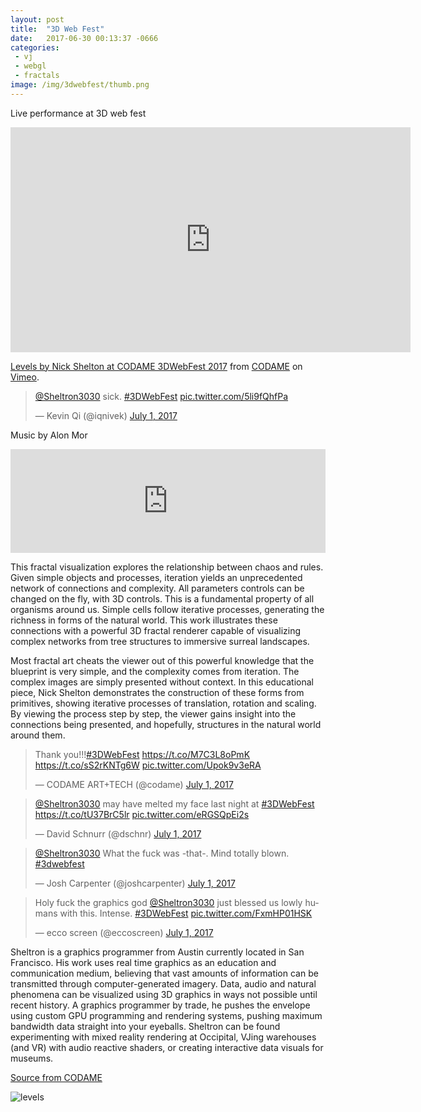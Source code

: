 ```yaml
---
layout: post
title:  "3D Web Fest"
date:   2017-06-30 00:13:37 -0666
categories: 
 - vj
 - webgl
 - fractals
image: /img/3dwebfest/thumb.png
---
```


Live performance at 3D web fest
<!--more-->

<iframe src="https://player.vimeo.com/video/231340837" width="640" height="360" frameborder="0" webkitallowfullscreen mozallowfullscreen allowfullscreen></iframe>
<p><a href="https://vimeo.com/231340837">Levels by Nick Shelton at CODAME 3DWebFest 2017</a> from <a href="https://vimeo.com/codame">CODAME</a> on <a href="https://vimeo.com">Vimeo</a>.</p>

<blockquote class="twitter-tweet" data-lang="en" data-theme="dark"><p lang="en" dir="ltr"><a href="https://twitter.com/Sheltron3030">@Sheltron3030</a> sick. <a href="https://twitter.com/hashtag/3DWebFest?src=hash">#3DWebFest</a> <a href="https://t.co/5li9fQhfPa">pic.twitter.com/5li9fQhfPa</a></p>&mdash; Kevin Qi (@iqnivek) <a href="https://twitter.com/iqnivek/status/881048574485606401">July 1, 2017</a></blockquote>
<script async src="//platform.twitter.com/widgets.js" charset="utf-8"></script>


Music by Alon Mor
<iframe width="100%" height="166" scrolling="no" frameborder="no" src="https://w.soundcloud.com/player/?url=https%3A//api.soundcloud.com/tracks/307715786&amp;color=ff5500&amp;auto_play=false&amp;hide_related=false&amp;show_comments=true&amp;show_user=true&amp;show_reposts=false"></iframe>


This fractal visualization explores the relationship between chaos and rules. Given simple objects and processes, iteration yields an unprecedented network of connections and complexity. All parameters controls can be changed on the fly, with 3D controls.
This is a fundamental property of all organisms around us. Simple cells follow iterative processes, generating the richness in forms of the natural world. This work illustrates these connections with a powerful 3D fractal renderer capable of visualizing complex networks from tree structures to immersive surreal landscapes.


Most fractal art cheats the viewer out of this powerful knowledge that the blueprint is very simple, and the complexity comes from iteration. The complex images are simply presented without context. In this educational piece, Nick Shelton demonstrates the construction of these forms from primitives, showing iterative processes of translation, rotation and scaling. By viewing the process step by step, the viewer gains insight into the connections being presented, and hopefully, structures in the natural world around them.



<blockquote class="twitter-tweet" data-lang="en" data-theme="dark"><p lang="en" dir="ltr">Thank you!!!<a href="https://twitter.com/hashtag/3DWebFest?src=hash">#3DWebFest</a> <a href="https://t.co/M7C3L8oPmK">https://t.co/M7C3L8oPmK</a> <a href="https://t.co/sS2rKNTg6W">https://t.co/sS2rKNTg6W</a> <a href="https://t.co/Upok9v3eRA">pic.twitter.com/Upok9v3eRA</a></p>&mdash; CODAME ART+TECH (@codame) <a href="https://twitter.com/codame/status/881213434897018880">July 1, 2017</a></blockquote>
<script async src="//platform.twitter.com/widgets.js" charset="utf-8"></script>

<blockquote class="twitter-tweet" data-lang="en" data-theme="dark"><p lang="en" dir="ltr"><a href="https://twitter.com/Sheltron3030">@Sheltron3030</a> may have melted my face last night at <a href="https://twitter.com/hashtag/3DWebFest?src=hash">#3DWebFest</a> <a href="https://t.co/tU37BrC5lr">https://t.co/tU37BrC5lr</a> <a href="https://t.co/eRGSQpEi2s">pic.twitter.com/eRGSQpEi2s</a></p>&mdash; David Schnurr (@dschnr) <a href="https://twitter.com/dschnr/status/881195411268026368">July 1, 2017</a></blockquote>
<script async src="//platform.twitter.com/widgets.js" charset="utf-8"></script>

<blockquote class="twitter-tweet" data-lang="en" data-theme="dark"><p lang="en" dir="ltr"><a href="https://twitter.com/Sheltron3030">@Sheltron3030</a> What the fuck was -that-. Mind totally blown. <a href="https://twitter.com/hashtag/3dwebfest?src=hash">#3dwebfest</a></p>&mdash; Josh Carpenter (@joshcarpenter) <a href="https://twitter.com/joshcarpenter/status/880993917990092800">July 1, 2017</a></blockquote>
<script async src="//platform.twitter.com/widgets.js" charset="utf-8"></script>

<blockquote class="twitter-tweet" data-lang="en" data-theme="dark"><p lang="en" dir="ltr">Holy fuck the graphics god <a href="https://twitter.com/Sheltron3030">@Sheltron3030</a> just blessed us lowly humans with this. Intense. <a href="https://twitter.com/hashtag/3DWebFest?src=hash">#3DWebFest</a> <a href="https://t.co/FxmHP01HSK">pic.twitter.com/FxmHP01HSK</a></p>&mdash; ecco screen (@eccoscreen) <a href="https://twitter.com/eccoscreen/status/880992893799866368">July 1, 2017</a></blockquote>
<script async src="//platform.twitter.com/widgets.js" charset="utf-8"></script>



Sheltron is a graphics programmer from Austin currently located in San Francisco. His work uses real time graphics as an education and communication medium, believing that vast amounts of information can be transmitted through computer-generated imagery. Data, audio and natural phenomena can be visualized using 3D graphics in ways not possible until recent history. A graphics programmer by trade, he pushes the envelope using custom GPU programming and rendering systems, pushing maximum bandwidth data straight into your eyeballs. Sheltron can be found experimenting with mixed reality rendering at Occipital, VJing warehouses (and VR) with audio reactive shaders, or creating interactive data visuals for museums.

[Source from CODAME](https://medium.com/codame-art-tech/levels-by-sheltron-at-3d-web-fest-bf7af20a844a)

![levels](/img/3dwebfest/levels.png)

